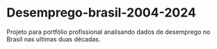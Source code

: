 # Desemprego-brasil-2004-2024
Projeto para portfólio profissional analisando dados de desemprego no Brasil nas ultimas duas décadas.
